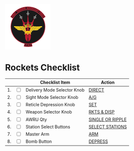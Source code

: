 ![JTAF Logo](../../JTAF/img/Logo.png)

# **Rockets Checklist**

| | | Checklist Item | Action |
|-|-| ---------------| -------|
|1.|  <input type="checkbox">  | Delivery Mode Selector Knob | [DIRECT](../../cockpit/pilot/weapon_management.md#delivery-mode-knob) |
|2.|  <input type="checkbox">  | Sight Mode Selector Knob | [A/G](../../cockpit/pilot/dscg_controls.md#sight-mode-knob) |
|3.|  <input type="checkbox">  | Reticle Depression Knob | [SET](../../cockpit/pilot/dscg_controls.md#reticle-depression-knob) |
|4.|  <input type="checkbox">  | Weapon Selector Knob | [RKTS & DISP](../../cockpit/pilot/weapon_management.md#weapon-selector-knob) |
|5.|  <input type="checkbox">  | AWRU Qty | [SINGLE OR RIPPLE](../../cockpit/pilot/weapon_management.md#quantity-knob) |
|6.|  <input type="checkbox">  | Station Select Buttons | [SELECT STATIONS](../../cockpit/pilot/weapon_management.md#station-select-buttons) |
|7.|  <input type="checkbox">  | Master Arm | [ARM](../../cockpit/pilot/weapon_management.md#master-arm-switch) |
|8.|  <input type="checkbox">  | Bomb Button | [DEPRESS](../../cockpit/pilot/stick_seat.md#trigger-and-bomb-button) |